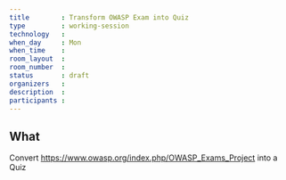 ```yaml
---
title        : Transform OWASP Exam into Quiz
type         : working-session
technology   :
when_day     : Mon
when_time    :
room_layout  :
room_number  :
status       : draft
organizers   :
description  :
participants :                    
---
```



## What

Convert https://www.owasp.org/index.php/OWASP_Exams_Project into a Quiz